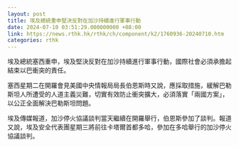 ```yaml
---
layout: post
title: 埃及總統重申堅決反對在加沙持續進行軍事行動
date: 2024-07-10 03:51:29.000000000 +08:00
link: https://news.rthk.hk/rthk/ch/component/k2/1760936-20240710.htm
categories: rthk
---
```


埃及總統塞西重申，埃及堅決反對在加沙持續進行軍事行動，國際社會必須承擔起結束以巴衝突的責任。

塞西星期二在開羅會見美國中央情報局局長伯恩斯時又說，應採取措施，緩解巴勒斯坦人所遭受的人道主義災難，切實有效防止衝突擴大，必須落實「兩國方案」，以公正全面解決巴勒斯坦問題。

埃及傳媒報道，加沙停火協議談判當天繼續在開羅舉行，伯恩斯參加了談判。報道又說，埃及安全代表團星期三將前往卡塔爾首都多哈，參加在多哈舉行的加沙停火協議談判。
